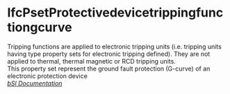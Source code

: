 IfcPsetProtectivedevicetrippingfunctiongcurve
=============================================
Tripping functions are applied to electronic tripping units (i.e. tripping
units having type property sets for electronic tripping defined). They are not
applied to thermal, thermal magnetic or RCD tripping units.  
This property set represent the ground fault protection (G-curve) of an
electronic protection device  
[ _bSI
Documentation_](https://standards.buildingsmart.org/IFC/DEV/IFC4_2/FINAL/HTML/schema/ifcelectricaldomain/pset/pset_protectivedevicetrippingfunctiongcurve.htm)


